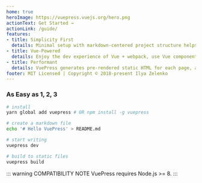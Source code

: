 ```yaml
---
home: true
heroImage: https://vuepress.vuejs.org/hero.png
actionText: Get Started →
actionLink: /guide/
features:
- title: Simplicity First
  details: Minimal setup with markdown-centered project structure helps you focus on writing.
- title: Vue-Powered
  details: Enjoy the dev experience of Vue + webpack, use Vue components in markdown, and develop custom themes with Vue.
- title: Performant
  details: VuePress generates pre-rendered static HTML for each page, and runs as an SPA once a page is loaded.
footer: MIT Licensed | Copyright © 2018-present Ilya Zelenko
---
```


<card>

  ### As Easy as 1, 2, 3

  ``` bash
  # install
  yarn global add vuepress # OR npm install -g vuepress

  # create a markdown file
  echo '# Hello VuePress' > README.md

  # start writing
  vuepress dev

  # build to static files
  vuepress build
  ```

  ::: warning COMPATIBILITY NOTE
  VuePress requires Node.js >= 8.
  :::

</card>
